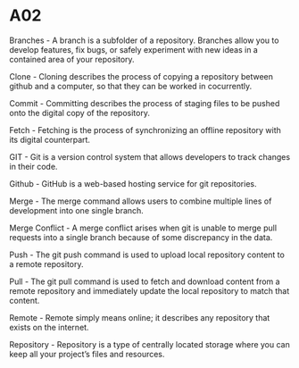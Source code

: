 # A02

Branches - A branch is a subfolder of a repository. Branches allow you to develop features, fix bugs, or safely experiment with new ideas in a contained area of your repository.

Clone - Cloning describes the process of copying a repository between github and a computer, so that they can be worked in cocurrently.

Commit - Committing describes the process of staging files to be pushed onto the digital copy of the repository.

Fetch - Fetching is the process of synchronizing an offline repository with its digital counterpart.

GIT - Git is a version control system that allows developers to track changes in their code. 

Github - GitHub is a web-based hosting service for git repositories.

Merge - The merge command allows users to combine multiple lines of development into one single branch.

Merge Conflict - A merge conflict arises when git is unable to merge pull requests into a single branch because of some discrepancy in the data. 

Push - The git push command is used to upload local repository content to a remote repository.

Pull - The git pull command is used to fetch and download content from a remote repository and immediately update the local repository to match that content.

Remote - Remote simply means online; it describes any repository that exists on the internet.

Repository - Repository is a type of centrally located storage where you can keep all your project’s files and resources.